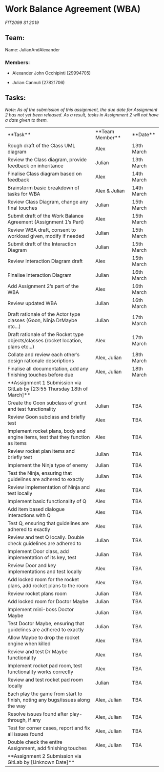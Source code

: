 # **Work Balance Agreement (WBA)**

*FIT2099 S1 2019*

## **Team:**

Name: JulianAndAlexander

### Members:

* Alexander John Occhipinti (29994705)

* Julian Cannuli (27821706)


## **Tasks:**

*Note:* *As of the submission of this assignment, the due date for Assignment 2 has not yet been released. As a result, tasks in Assignment 2 will not have a date given to them.*

<table>
  <tr>
    <td>**Task**</td>
    <td>**Team Member**</td>
    <td>**Date**</td>
  </tr>
  <tr>
    <td>Rough draft of the Class UML diagram</td>
    <td>Alex</td>
    <td>13th March</td>
  </tr>
  <tr>
    <td>Review the Class diagram, provide feedback on inheritance</td>
    <td>Julian</td>
    <td>13th March</td>
  </tr>
  <tr>
    <td>Finalise Class diagram based on feedback</td>
    <td>Alex</td>
    <td>14th March</td>
  </tr>
  <tr>
    <td>Brainstorm basic breakdown of tasks for WBA</td>
    <td>Alex & Julian</td>
    <td>14th March</td>
  </tr>
  <tr>
    <td>Review Class Diagram, change any final touches</td>
    <td>Julian</td>
    <td>15th March</td>
  </tr>
  <tr>
    <td>Submit draft of the Work Balance Agreement (Assignment 1’s Part)</td>
    <td>Alex</td>
    <td>15th March</td>
  </tr>
  <tr>
    <td>Review WBA draft, consent to workload given, modify if needed</td>
    <td>Julian</td>
    <td>15th March</td>
  </tr>
  <tr>
    <td>Submit draft of the Interaction Diagram</td>
    <td>Julian</td>
    <td>15th March</td>
  </tr>
  <tr>
    <td>Review Interaction Diagram draft</td>
    <td>Alex</td>
    <td>15th March</td>
  </tr>
  <tr>
    <td>Finalise Interaction Diagram</td>
    <td>Julian</td>
    <td>16th March</td>
  </tr>
  <tr>
    <td>Add Assignment 2’s part of the WBA</td>
    <td>Alex</td>
    <td>16th March</td>
  </tr>
  <tr>
    <td>Review updated WBA</td>
    <td>Julian</td>
    <td>16th March</td>
  </tr>
  <tr>
    <td>Draft rationale of the Actor type classes (Goon, Ninja DrMaybe etc...)</td>
    <td>Julian</td>
    <td>17th March</td>
  </tr>
  <tr>
    <td>Draft rationale of the Rocket type objects/classes (rocket location, plans etc...)</td>
    <td>Alex</td>
    <td>17th March</td>
  </tr>
  <tr>
    <td>Collate and review each other’s design rationale descriptions</td>
    <td>Alex, Julian</td>
    <td>18th March</td>
  </tr>
  <tr>
    <td>Finalise all documentation, add any finishing touches before due</td>
    <td>Alex, Julian</td>
    <td>18th March</td>
  </tr>
  <tr>
    <td>**Assignment 1 Submission via GitLab by [23:55 Thursday 18th of March]**</td>
    <td></td>
    <td></td>
  </tr>
  <tr>
    <td>Create the Goon subclass of grunt and test functionality</td>
    <td>Julian</td>
    <td>TBA</td>
  </tr>
  <tr>
    <td>Review Goon subclass and briefly test</td>
    <td>Alex</td>
    <td>TBA</td>
  </tr>
  <tr>
    <td>Implement rocket plans, body and engine items, test that they function as items</td>
    <td>Alex</td>
    <td>TBA</td>
  </tr>
  <tr>
    <td>Review rocket plan items and briefly test</td>
    <td>Julian</td>
    <td>TBA</td>
  </tr>
  <tr>
    <td>Implement the Ninja type of enemy</td>
    <td>Julian</td>
    <td>TBA</td>
  </tr>
  <tr>
    <td>Test the Ninja, ensuring that guidelines are adhered to exactly</td>
    <td>Julian</td>
    <td>TBA</td>
  </tr>
  <tr>
    <td>Review implementation of Ninja and test locally</td>
    <td>Alex</td>
    <td>TBA</td>
  </tr>
  <tr>
    <td>Implement basic functionality of Q</td>
    <td>Alex</td>
    <td>TBA</td>
  </tr>
  <tr>
    <td>Add item based dialogue interactions with Q</td>
    <td>Alex</td>
    <td>TBA</td>
  </tr>
  <tr>
    <td>Test Q, ensuring that guidelines are adhered to exactly</td>
    <td>Alex</td>
    <td>TBA</td>
  </tr>
  <tr>
    <td>Review and test Q locally. Double check guidelines are adhered to</td>
    <td>Julian</td>
    <td>TBA</td>
  </tr>
  <tr>
    <td>Implement Door class, add implementation of its key, test</td>
    <td>Julian</td>
    <td>TBA</td>
  </tr>
  <tr>
    <td>Review Door and key implementations and test locally</td>
    <td>Alex</td>
    <td>TBA</td>
  </tr>
  <tr>
    <td>Add locked room for the rocket plans, add rocket plans to the room</td>
    <td>Alex</td>
    <td>TBA</td>
  </tr>
  <tr>
    <td>Review rocket plans room</td>
    <td>Julian</td>
    <td>TBA</td>
  </tr>
  <tr>
    <td>Add locked room for Doctor Maybe</td>
    <td>Julian</td>
    <td>TBA</td>
  </tr>
  <tr>
    <td>Implement mini-boss Doctor Maybe</td>
    <td>Julian</td>
    <td>TBA</td>
  </tr>
  <tr>
    <td>Test Doctor Maybe, ensuring that guidelines are adhered to exactly</td>
    <td>Julian</td>
    <td>TBA</td>
  </tr>
  <tr>
    <td>Allow Maybe to drop the rocket engine when killed</td>
    <td>Alex</td>
    <td>TBA</td>
  </tr>
  <tr>
    <td>Review and test Dr Maybe functionality</td>
    <td>Alex</td>
    <td>TBA</td>
  </tr>
  <tr>
    <td>Implement rocket pad room, test functionality works correctly</td>
    <td>Alex</td>
    <td>TBA</td>
  </tr>
  <tr>
    <td>Review and test rocket pad room locally </td>
    <td>Julian</td>
    <td>TBA</td>
  </tr>
  <tr>
    <td>Each play the game from start to finish, noting any bugs/issues along the way</td>
    <td>Alex, Julian</td>
    <td>TBA</td>
  </tr>
  <tr>
    <td>Resolve issues found after play-through, if any</td>
    <td>Alex, Julian</td>
    <td>TBA</td>
  </tr>
  <tr>
    <td>Test for corner cases, report and fix all issues found</td>
    <td>Alex, Julian</td>
    <td>TBA</td>
  </tr>
  <tr>
    <td>Double check the entire Assignment, add finishing touches</td>
    <td>Alex, Julian</td>
    <td>TBA</td>
  </tr>
  <tr>
    <td>**Assignment 2 Submission via GitLab by [Unknown Date]**</td>
    <td></td>
    <td></td>
  </tr>
</table>
